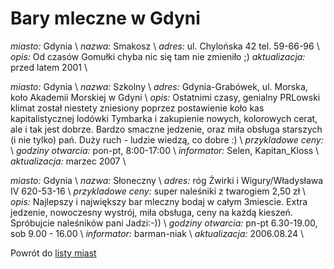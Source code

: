 # Bary mleczne w Gdyni





*miasto:*  Gdynia    \\
*nazwa:*  Smakosz   \\
*adres:*  ul. Chylońska 42   tel. 59-66-96   \\
*opis:* Od czasów Gomułki chyba nic się tam nie zmieniło ;)
*aktualizacja:* przed latem 2001 \\



*miasto:*  Gdynia    \\
*nazwa:*  Szkolny   \\
*adres:*  Gdynia-Grabówek, ul. Morska, koło Akademii Morskiej w Gdyni         \\
*opis:* Ostatnimi czasy, genialny PRLowski klimat został niestety zniesiony poprzez postawienie koło kas kapitalistycznej lodówki Tymbarka i zakupienie nowych, kolorowych cerat, ale i tak jest dobrze. Bardzo smaczne jedzenie, oraz miła obsługa starszych (i nie tylko) pań. Duży ruch - ludzie wiedzą, co dobre :)   \\
*przykladowe ceny:*     \\
*godziny otwarcia:*  pon-pt, 8:00-17:00   \\
*informator:* Selen, Kapitan_Kloss    \\
*aktualizacja:* marzec 2007       \\




*miasto:*  Gdynia    \\
*nazwa:*  Słoneczny   \\
*adres:*  róg Żwirki i Wigury/Władysława IV      620-53-16      \\
*przykladowe ceny:*  super naleśniki z twarogiem 2,50 zł   \\
*opis:*  Najlepszy i największy bar mleczny bodaj w całym 3miescie. 
           Extra jedzenie, nowoczesny wystrój, miła obsługa, ceny na każdą kieszeń. Spróbujcie naleśników pani Jadzi:-))   \\
*godziny otwarcia:*  pn-pt 6.30-19.00, sob 9.00 - 16.00   \\
*informator:*  barman-niak  \\
*aktualizacja:*   2006.08.24     \\



Powrót do [listy miast](/bary_mleczne)


